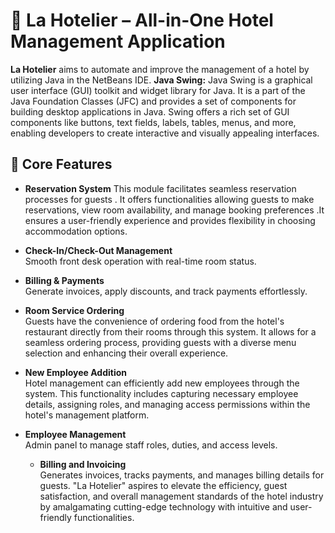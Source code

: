 # 🏨 La Hotelier – All-in-One Hotel Management Application

**La Hotelier** aims to automate and improve the management of a hotel by utilizing Java in the NetBeans IDE. 
**Java Swing:** Java Swing is a graphical user interface (GUI) toolkit and widget library for Java. It is a part of the Java Foundation Classes (JFC) and provides a set of components for building desktop applications in Java. Swing offers a rich set of GUI components like buttons, text fields, labels, tables, menus, and more, enabling developers to create interactive and visually appealing interfaces.


## 🔑 Core Features

- **Reservation System**
  This module facilitates seamless reservation processes for guests . It offers functionalities allowing guests to make reservations, view room availability, and manage booking preferences .It ensures a user-friendly experience and provides flexibility in choosing accommodation options.

- **Check-In/Check-Out Management**  
  Smooth front desk operation with real-time room status.

- **Billing & Payments**  
  Generate invoices, apply discounts, and track payments effortlessly.

- **Room Service Ordering**  
  Guests have the convenience of ordering food from the hotel's restaurant directly from their rooms through this system. It allows for a seamless ordering process,   providing guests with a diverse menu selection and enhancing their overall experience.   

- **New Employee Addition**  
  Hotel management can efficiently add new employees through the system. This functionality includes capturing necessary employee details, assigning roles, and managing access permissions within the hotel's management platform.

- **Employee Management**  
  Admin panel to manage staff roles, duties, and access levels.

  - **Billing and Invoicing**  
  Generates invoices, tracks payments, and manages billing details for guests. "La Hotelier" aspires to elevate the efficiency, guest satisfaction, and overall management standards of the hotel industry by amalgamating cutting-edge technology with intuitive and user-friendly functionalities.




